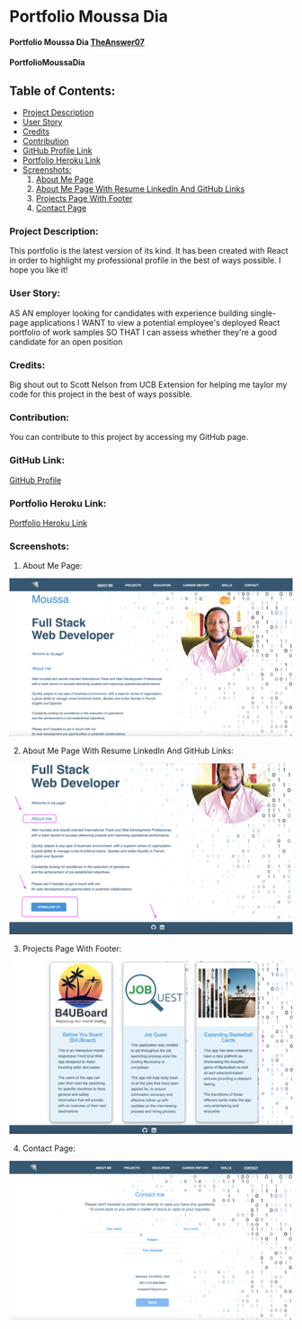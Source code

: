 # Portfolio Moussa Dia

#### Portfolio Moussa Dia [TheAnswer07](https://github.com/TheAnswer07)

#### PortfolioMoussaDia

## Table of Contents:
* [Project Description](#project-description)
* [User Story](#username)
* [Credits](#credits)
* [Contribution](#contribution)
* [GitHub Profile Link](#github-profile)
* [Portfolio Heroku Link](#portfolio-heroku-link)
* [Screenshots:](#screenshots)
    1. [About Me Page](#About-Me-Page)
    2. [About Me Page With Resume LinkedIn And GitHub Links](#About-Me-Page-With-Resume-LinkedIn-And-GitHub-Links)
    3. [Projects Page With Footer](#Projects-Page-With-Footer)
    4. [Contact Page](#Contact-Page)



### Project Description:

This portfolio is the latest version of its kind. It has been created with React in order to highlight my professional profile in the best of ways possible. I hope you like it!

### User Story:

AS AN employer looking for candidates with experience building single-page applications
I WANT to view a potential employee's deployed React portfolio of work samples
SO THAT I can assess whether they're a good candidate for an open position

### Credits:

Big shout out to Scott Nelson from UCB Extension for helping me taylor my code for this project in the best of ways possible.

### Contribution:

You can contribute to this project by accessing my GitHub page.

### GitHub Link:

[GitHub Profile](https://github.com/TheAnswer07)

### Portfolio Heroku Link:

[Portfolio Heroku Link](https://portfoliomoussadia.herokuapp.com/)

### Screenshots:

1. About Me Page:

![About Me Page](public/screenshots/AboutMe-Page.png "About Me Page")

2. About Me Page With Resume LinkedIn And GitHub Links:

![About Me Page With Resume LinkedIn And GitHub Links](public/screenshots/AboutMe-Page-With-Resume-LinkedIn-And-GitHub-Links.png "About Me Page With Resume LinkedIn And GitHub Links")

3. Projects Page With Footer:

![Projects Page With Footer](public/screenshots/Projects-Page-With-Footer.png "Projects Page With Footer")

4. Contact Page:

![Contact Page](public/screenshots/Contact-Page.png "Contact Page")
